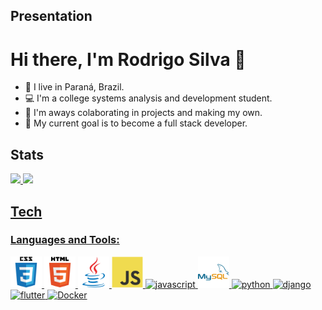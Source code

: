 ## Presentation
<h1>
  Hi there, I'm Rodrigo Silva 👋
</h1>

- 📍 I live in Paraná, Brazil.
- 💻 I'm a college systems analysis and development student.
- 🌱 I'm aways colaborating in projects and making my own.
- 🎯 My current goal is to become a full stack developer.

## Stats 
<div>
<a href="https://github.com/RodrigoSFS">
<img loading="lazy" height="200em" src="https://github-readme-stats.vercel.app/api/top-langs/?username=RodrigoSFS&layout=compact&langs_count=7&theme=dark"/>
<img loading="lazy" height="200em" src="https://github-readme-stats.vercel.app/api?username=RodrigoSFS&show_icons=true&theme=dark&include_all_commits=false&count_private=true"/>
</div>
  
## Tech
<h3 align="left">Languages and Tools:</h3>
<p align="left"> 
<a href="https://www.w3schools.com/css/" target="_blank" rel="noreferrer"> <img src="https://raw.githubusercontent.com/devicons/devicon/master/icons/css3/css3-original-wordmark.svg" alt="css3" width="50" height="50"/> </a> 
<a href="https://www.w3.org/html/" target="_blank" rel="noreferrer"> <img src="https://raw.githubusercontent.com/devicons/devicon/master/icons/html5/html5-original-wordmark.svg" alt="html5" width="50" height="50"/> </a> 
<a href="https://www.java.com" target="_blank" rel="noreferrer"> <img src="https://raw.githubusercontent.com/devicons/devicon/master/icons/java/java-original.svg" alt="java" width="50" height="50"/> </a>
<a href="https://developer.mozilla.org/en-US/docs/Web/JavaScript" target="_blank" rel="noreferrer"> <img src="https://raw.githubusercontent.com/devicons/devicon/master/icons/javascript/javascript-original.svg" alt="javascript" width="50" height="50"/>
<a href="https://nodejs.org/en/learn/getting-started/introduction-to-nodejs" target="_blank" rel="noreferrer"> <img src="https://cdn.jsdelivr.net/gh/devicons/devicon@latest/icons/nodejs/nodejs-original-wordmark.svg" alt="javascript" width="50" height="50"/> </a>
<a href="https://www.mysql.com/" target="_blank" rel="noreferrer"> <img src="https://raw.githubusercontent.com/devicons/devicon/master/icons/mysql/mysql-original-wordmark.svg" alt="mysql" width="50" height="50"/> </a>
<a href="https://www.w3schools.com/python/default.asp" target="_blank" rel="noreferrer"> <img src="https://cdn.jsdelivr.net/gh/devicons/devicon@latest/icons/python/python-original.svg" alt="python" width="50" height="50"/>
<a href="https://www.djangoproject.com/start/" target="_blank" rel="noreferrer"> <img src="https://cdn.jsdelivr.net/gh/devicons/devicon@latest/icons/django/django-plain.svg" alt="django" width="50" height="50"/>
<a href="https://docs.flutter.dev/get-started/install" target="_blank" rel="noreferrer"> <img src="https://cdn.jsdelivr.net/gh/devicons/devicon@latest/icons/flutter/flutter-original.svg" alt="flutter" width="50" height="50"/>
<a href="https://docs.docker.com/get-started/overview/" target="_blank" rel="noreferrer"> <img src="https://cdn.jsdelivr.net/gh/devicons/devicon@latest/icons/docker/docker-original.svg" alt="Docker" width="50" height="50"/> </p>
